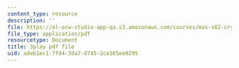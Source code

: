 ```yaml
---
content_type: resource
description: ''
file: https://ol-ocw-studio-app-qa.s3.amazonaws.com/courses/mas-s62-cryptocurrency-engineering-and-design-spring-2018/adeb1ec17fd43da7d7452ce165ee0295_CCeq5PChvuk.pdf
file_type: application/pdf
resourcetype: Document
title: 3play pdf file
uid: adeb1ec1-7fd4-3da7-d745-2ce165ee0295
---
```

